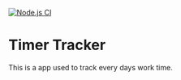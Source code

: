 [![Node.js CI](https://github.com/ToniRoos/time-tracker/actions/workflows/main.yml/badge.svg)](https://github.com/ToniRoos/time-tracker/actions/workflows/main.yml)

# Timer Tracker 

This is a app used to track every days work time.
